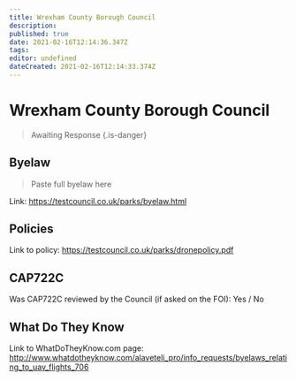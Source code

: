 ```yaml
---
title: Wrexham County Borough Council
description: 
published: true
date: 2021-02-16T12:14:36.347Z
tags: 
editor: undefined
dateCreated: 2021-02-16T12:14:33.374Z
---
```


# Wrexham County Borough Council
>  Awaiting Response
> {.is-danger}

## Byelaw
> Paste full byelaw here

Link:
https://testcouncil.co.uk/parks/byelaw.html

## Policies
Link to policy:
https://testcouncil.co.uk/parks/dronepolicy.pdf

## CAP722C

Was CAP722C reviewed by the Council (if asked on the FOI): Yes / No

## What Do They Know

Link to WhatDoTheyKnow.com page:
http://www.whatdotheyknow.com/alaveteli_pro/info_requests/byelaws_relating_to_uav_flights_706

